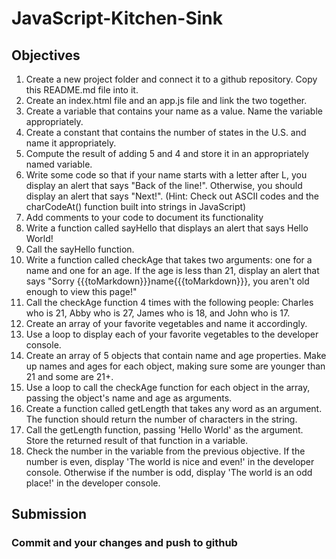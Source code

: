 # JavaScript-Kitchen-Sink

## Objectives
1. Create a new project folder and connect it to a github repository. Copy this README.md file into it.
2. Create an index.html file and an app.js file and link the two together.
3. Create a variable that contains your name as a value. Name the variable appropriately.
4. Create a constant that contains the number of states in the U.S. and name it appropriately.
5. Compute the result of adding 5 and 4 and store it in an appropriately named variable.
6. Write some code so that if your name starts with a letter after L, you display an alert that says "Back of the line!". Otherwise, you should display an alert that says "Next!". (Hint: Check out ASCII codes and the charCodeAt() function built into strings in JavaScript)
7. Add comments to your code to document its functionality
8. Write a function called sayHello that displays an alert that says Hello World!
9. Call the sayHello function.
10. Write a function called checkAge that takes two arguments: one for a name and one for an age. If the age is less than 21, display an alert that says "Sorry {{{toMarkdown}}}name{{{toMarkdown}}}, you aren't old enough to view this page!"
11. Call the checkAge function 4 times with the following people: Charles who is 21, Abby who is 27, James who is 18, and John who is 17.
12. Create an array of your favorite vegetables and name it accordingly.
13. Use a loop to display each of your favorite vegetables to the developer console.
14. Create an array of 5 objects that contain name and age properties. Make up names and ages for each object, making sure some are younger than 21 and some are 21+.
15. Use a loop to call the checkAge function for each object in the array, passing the object's name and age as arguments.
16. Create a function called getLength that takes any word as an argument. The function should return the number of characters in the string.
17. Call the getLength function, passing 'Hello World' as the argument. Store the returned result of that function in a variable.
18. Check the number in the variable from the previous objective. If the number is even, display 'The world is nice and even!' in the developer console. Otherwise if the number is odd, display 'The world is an odd place!' in the developer console.

## Submission
### Commit and your changes and push to github

